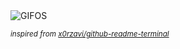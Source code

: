 <div align="justify">
<picture>
    <source media="(prefers-color-scheme: dark)" srcset="https://i.ibb.co/LDBbm9rQ/output-gif.gif">
    <source media="(prefers-color-scheme: light)" srcset="https://i.ibb.co/LDBbm9rQ/output-gif.gif">
    <img alt="GIFOS" src="https://i.ibb.co/LDBbm9rQ/output-gif.gif">
</picture>

<sub><i>inspired from [x0rzavi/github-readme-terminal](https://github.com/x0rzavi/github-readme-terminal)</i></sub>

</div>

<!-- Image deletion URL: https://ibb.co/FkcN28Xs/175b2c712278255eb789f9c5d94ea75a -->